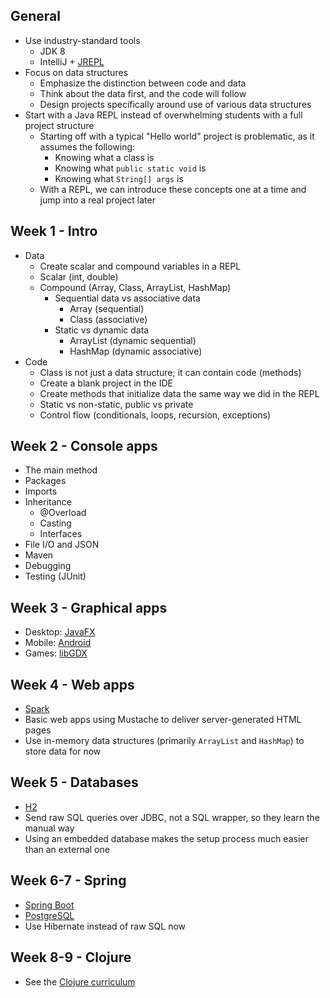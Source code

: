 ## General

* Use industry-standard tools
  * JDK 8
  * IntelliJ + [JREPL](https://plugins.jetbrains.com/plugin/7892)
* Focus on data structures
  * Emphasize the distinction between code and data
  * Think about the data first, and the code will follow
  * Design projects specifically around use of various data structures
* Start with a Java REPL instead of overwhelming students with a full project structure
  * Starting off with a typical "Hello world" project is problematic, as it assumes the following:
    * Knowing what a class is
    * Knowing what `public static void` is
    * Knowing what `String[] args` is
  * With a REPL, we can introduce these concepts one at a time and jump into a real project later

## Week 1 - Intro

* Data
  * Create scalar and compound variables in a REPL
  * Scalar (int, double)
  * Compound (Array, Class, ArrayList, HashMap)
    * Sequential data vs associative data
      * Array (sequential)
      * Class (associative)
    * Static vs dynamic data
      * ArrayList (dynamic sequential)
      * HashMap (dynamic associative)
* Code
  * Class is not just a data structure; it can contain code (methods)
  * Create a blank project in the IDE
  * Create methods that initialize data the same way we did in the REPL
  * Static vs non-static, public vs private
  * Control flow (conditionals, loops, recursion, exceptions)

## Week 2 - Console apps

* The main method
* Packages
* Imports
* Inheritance
  * @Overload
  * Casting
  * Interfaces
* File I/O and JSON
* Maven
* Debugging
* Testing (JUnit)

## Week 3 - Graphical apps

* Desktop: [JavaFX](http://docs.oracle.com/javase/8/javase-clienttechnologies.htm)
* Mobile: [Android](http://developer.android.com/index.html)
* Games: [libGDX](https://libgdx.badlogicgames.com/)

## Week 4 - Web apps

* [Spark](http://sparkjava.com/)
* Basic web apps using Mustache to deliver server-generated HTML pages
* Use in-memory data structures (primarily `ArrayList` and `HashMap`) to store data for now

## Week 5 - Databases

* [H2](http://www.h2database.com/html/main.html)
* Send raw SQL queries over JDBC, not a SQL wrapper, so they learn the manual way
* Using an embedded database makes the setup process much easier than an external one

## Week 6-7 - Spring

* [Spring Boot](http://projects.spring.io/spring-boot/)
* [PostgreSQL](http://postgresapp.com/)
* Use Hibernate instead of raw SQL now

## Week 8-9 - Clojure

* See the [Clojure curriculum](https://github.com/oakes/clojure-assignments)
